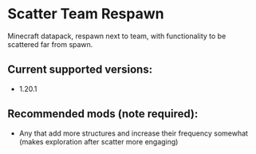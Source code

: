 # Scatter Team Respawn
 Minecraft datapack, respawn next to team, with functionality to be scattered far from spawn.

## Current supported versions:
- 1.20.1

## Recommended mods (note required):
- Any that add more structures and increase their frequency somewhat (makes exploration after scatter more engaging)

